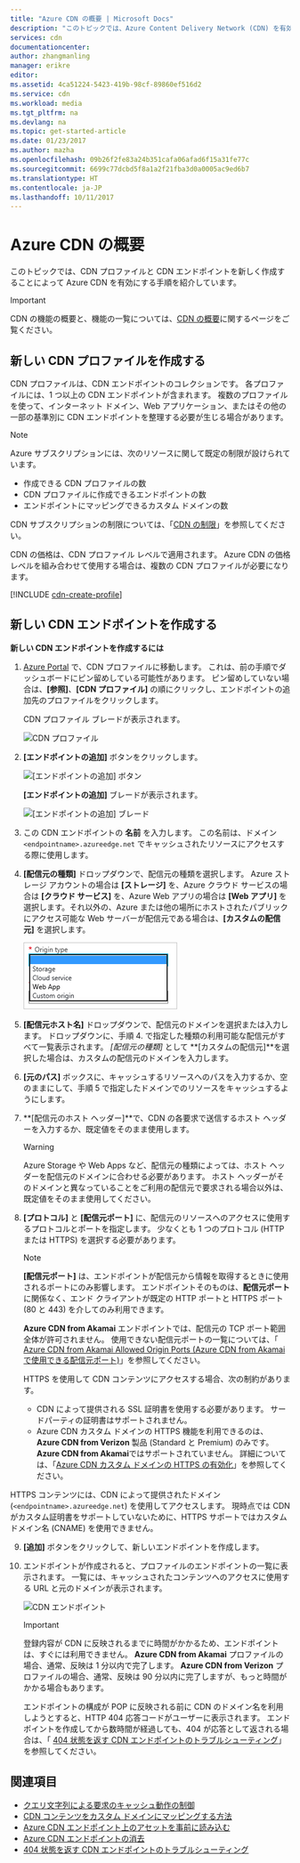 ```yaml
---
title: "Azure CDN の概要 | Microsoft Docs"
description: "このトピックでは、Azure Content Delivery Network (CDN) を有効にする方法について説明します。 このチュートリアルでは、新しい CDN プロファイルとエンドポイントの作成手順について説明します。"
services: cdn
documentationcenter: 
author: zhangmanling
manager: erikre
editor: 
ms.assetid: 4ca51224-5423-419b-98cf-89860ef516d2
ms.service: cdn
ms.workload: media
ms.tgt_pltfrm: na
ms.devlang: na
ms.topic: get-started-article
ms.date: 01/23/2017
ms.author: mazha
ms.openlocfilehash: 09b26f2fe83a24b351cafa06afad6f15a31fe77c
ms.sourcegitcommit: 6699c77dcbd5f8a1a2f21fba3d0a0005ac9ed6b7
ms.translationtype: HT
ms.contentlocale: ja-JP
ms.lasthandoff: 10/11/2017
---
```

# <a name="getting-started-with-azure-cdn"></a>Azure CDN の概要
このトピックでは、CDN プロファイルと CDN エンドポイントを新しく作成することによって Azure CDN を有効にする手順を紹介しています。

> [!IMPORTANT]
> CDN の機能の概要と、機能の一覧については、[CDN の概要](cdn-overview.md)に関するページをご覧ください。
> 
> 

## <a name="create-a-new-cdn-profile"></a>新しい CDN プロファイルを作成する
CDN プロファイルは、CDN エンドポイントのコレクションです。  各プロファイルには、1 つ以上の CDN エンドポイントが含まれます。  複数のプロファイルを使って、インターネット ドメイン、Web アプリケーション、またはその他の一部の基準別に CDN エンドポイントを整理する必要が生じる場合があります。

> [!NOTE]
> Azure サブスクリプションには、次のリソースに関して既定の制限が設けられています。
> - 作成できる CDN プロファイルの数
> - CDN プロファイルに作成できるエンドポイントの数 
> - エンドポイントにマッピングできるカスタム ドメインの数
>
> CDN サブスクリプションの制限については、「[CDN の制限](https://docs.microsoft.com/azure/azure-subscription-service-limits#cdn-limits)」を参照してください。
>
> CDN の価格は、CDN プロファイル レベルで適用されます。 Azure CDN の価格レベルを組み合わせて使用する場合は、複数の CDN プロファイルが必要になります。
> 
> 

[!INCLUDE [cdn-create-profile](../../includes/cdn-create-profile.md)]

## <a name="create-a-new-cdn-endpoint"></a>新しい CDN エンドポイントを作成する
**新しい CDN エンドポイントを作成するには**

1. [Azure Portal](https://portal.azure.com) で、CDN プロファイルに移動します。  これは、前の手順でダッシュボードにピン留めしている可能性があります。  ピン留めしていない場合は、**[参照]**、**[CDN プロファイル]** の順にクリックし、エンドポイントの追加先のプロファイルをクリックします。
   
    CDN プロファイル ブレードが表示されます。
   
    ![CDN プロファイル][cdn-profile-settings]
2. **[エンドポイントの追加]** ボタンをクリックします。
   
    ![[エンドポイントの追加] ボタン][cdn-new-endpoint-button]
   
    **[エンドポイントの追加]** ブレードが表示されます。
   
    ![[エンドポイントの追加] ブレード][cdn-add-endpoint]
3. この CDN エンドポイントの **名前** を入力します。  この名前は、ドメイン `<endpointname>.azureedge.net` でキャッシュされたリソースにアクセスする際に使用します。
4. **[配信元の種類]** ドロップダウンで、配信元の種類を選択します。  Azure ストレージ アカウントの場合は **[ストレージ]** を、Azure クラウド サービスの場合は **[クラウド サービス]** を、Azure Web アプリの場合は **[Web アプリ]** を選択します。それ以外の、Azure または他の場所にホストされたパブリックにアクセス可能な Web サーバーが配信元である場合は、**[カスタムの配信元]** を選択します。
   
    ![CDN 配信元の種類](./media/cdn-create-new-endpoint/cdn-origin-type.png)
5. **[配信元ホスト名]** ドロップダウンで、配信元のドメインを選択または入力します。  ドロップダウンに、手順 4. で指定した種類の利用可能な配信元がすべて一覧表示されます。  *[配信元の種類]* として **[カスタムの配信元]**を選択した場合は、カスタムの配信元のドメインを入力します。
6. **[元のパス]** ボックスに、キャッシュするリソースへのパスを入力するか、空のままにして、手順 5 で指定したドメインでのリソースをキャッシュするようにします。
7. **[配信元のホスト ヘッダー]**で、CDN の各要求で送信するホスト ヘッダーを入力するか、既定値をそのまま使用します。
   
   > [!WARNING]
   > Azure Storage や Web Apps など、配信元の種類によっては、ホスト ヘッダーを配信元のドメインに合わせる必要があります。 ホスト ヘッダーがそのドメインと異なっていることをご利用の配信元で要求される場合以外は、既定値をそのまま使用してください。
   > 
   > 
8. **[プロトコル]** と **[配信元ポート]** に、配信元のリソースへのアクセスに使用するプロトコルとポートを指定します。  少なくとも 1 つのプロトコル (HTTP または HTTPS) を選択する必要があります。
   
   > [!NOTE]
   > **[配信元ポート]** は、エンドポイントが配信元から情報を取得するときに使用されるポートにのみ影響します。  エンドポイントそのものは、**配信元ポート**に関係なく、エンド クライアントが既定の HTTP ポートと HTTPS ポート (80 と 443) を介してのみ利用できます。  
   > 
   > **Azure CDN from Akamai** エンドポイントでは、配信元の TCP ポート範囲全体が許可されません。  使用できない配信元ポートの一覧については、「 [Azure CDN from Akamai Allowed Origin Ports (Azure CDN from Akamai で使用できる配信元ポート)](https://msdn.microsoft.com/library/mt757337.aspx)」を参照してください。  
   > 
   > HTTPS を使用して CDN コンテンツにアクセスする場合、次の制約があります。
   > 
   > * CDN によって提供される SSL 証明書を使用する必要があります。 サードパーティの証明書はサポートされません。
   > * Azure CDN カスタム ドメインの HTTPS 機能を利用できるのは、**Azure CDN from Verizon** 製品 (Standard と Premium) のみです。 **Azure CDN from Akamai**ではサポートされていません。 詳細については、「[Azure CDN カスタム ドメインの HTTPS の有効化](cdn-custom-ssl.md)」を参照してください。

HTTPS コンテンツには、CDN によって提供されたドメイン (`<endpointname>.azureedge.net`) を使用してアクセスします。 現時点では CDN がカスタム証明書をサポートしていないために、HTTPS サポートではカスタム ドメイン名 (CNAME) を使用できません。
   > 
   > 
9. **[追加]** ボタンをクリックして、新しいエンドポイントを作成します。
10. エンドポイントが作成されると、プロファイルのエンドポイントの一覧に表示されます。 一覧には、キャッシュされたコンテンツへのアクセスに使用する URL と元のドメインが表示されます。
    
    ![CDN エンドポイント][cdn-endpoint-success]
    
    > [!IMPORTANT]
    > 登録内容が CDN に反映されるまでに時間がかかるため、エンドポイントは、すぐには利用できません。  <b>Azure CDN from Akamai</b> プロファイルの場合、通常、反映は 1 分以内で完了します。  <b>Azure CDN from Verizon</b> プロファイルの場合、通常、反映は 90 分以内に完了しますが、もっと時間がかかる場合もあります。
    > 
    > エンドポイントの構成が POP に反映される前に CDN のドメイン名を利用しようとすると、HTTP 404 応答コードがユーザーに表示されます。  エンドポイントを作成してから数時間が経過しても、404 が応答として返される場合は、「 [404 状態を返す CDN エンドポイントのトラブルシューティング](cdn-troubleshoot-endpoint.md)」を参照してください。
    > 
    > 

## <a name="see-also"></a>関連項目
* [クエリ文字列による要求のキャッシュ動作の制御](cdn-query-string.md)
* [CDN コンテンツをカスタム ドメインにマッピングする方法](cdn-map-content-to-custom-domain.md)
* [Azure CDN エンドポイント上のアセットを事前に読み込む](cdn-preload-endpoint.md)
* [Azure CDN エンドポイントの消去](cdn-purge-endpoint.md)
* [404 状態を返す CDN エンドポイントのトラブルシューティング](cdn-troubleshoot-endpoint.md)

[cdn-profile-settings]: ./media/cdn-create-new-endpoint/cdn-profile-settings.png
[cdn-new-endpoint-button]: ./media/cdn-create-new-endpoint/cdn-new-endpoint-button.png
[cdn-add-endpoint]: ./media/cdn-create-new-endpoint/cdn-add-endpoint.png
[cdn-endpoint-success]: ./media/cdn-create-new-endpoint/cdn-endpoint-success.png
